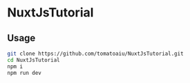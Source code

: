 # NuxtJsTutorial

## Usage
```sh
git clone https://github.com/tomatoaiu/NuxtJsTutorial.git
cd NuxtJsTutorial
npm i
npm run dev
```
